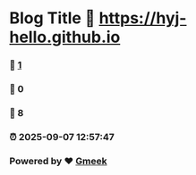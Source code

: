 # Blog Title :link: https://hyj-hello.github.io 
### :page_facing_up: [1](https://hyj-hello.github.io/tag.html) 
### :speech_balloon: 0 
### :hibiscus: 8 
### :alarm_clock: 2025-09-07 12:57:47 
### Powered by :heart: [Gmeek](https://github.com/Meekdai/Gmeek)
